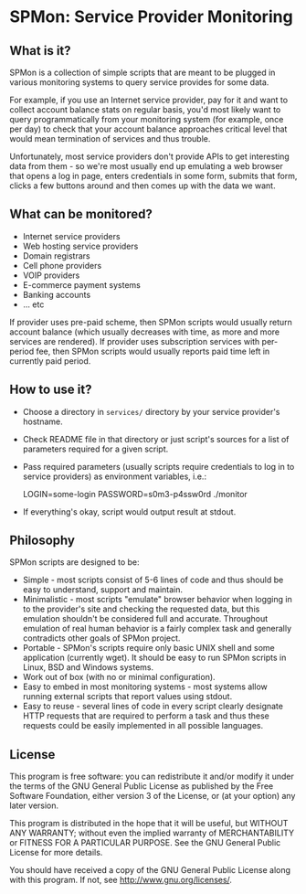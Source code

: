 SPMon: Service Provider Monitoring
==================================

What is it?
-----------

SPMon is a collection of simple scripts that are meant to be plugged
in various monitoring systems to query service provides for some data.

For example, if you use an Internet service provider, pay for it and
want to collect account balance stats on regular basis, you'd most
likely want to query programmatically from your monitoring system (for
example, once per day) to check that your account balance approaches
critical level that would mean termination of services and thus
trouble.

Unfortunately, most service providers don't provide APIs to get
interesting data from them - so we're most usually end up emulating a
web browser that opens a log in page, enters credentials in some form,
submits that form, clicks a few buttons around and then comes up with
the data we want.

What can be monitored?
----------------------

* Internet service providers
* Web hosting service providers
* Domain registrars
* Cell phone providers
* VOIP providers
* E-commerce payment systems
* Banking accounts
* ... etc

If provider uses pre-paid scheme, then SPMon scripts would usually
return account balance (which usually decreases with time, as more and
more services are rendered). If provider uses subscription services
with per-period fee, then SPMon scripts would usually reports paid
time left in currently paid period.

How to use it?
--------------

* Choose a directory in `services/` directory by your service
provider's hostname.
* Check README file in that directory or just script's sources for a
list of parameters required for a given script.
* Pass required parameters (usually scripts require credentials to log
in to service providers) as environment variables, i.e.:

    LOGIN=some-login PASSWORD=s0m3-p4ssw0rd ./monitor

* If everything's okay, script would output result at stdout.

Philosophy
----------

SPMon scripts are designed to be:

* Simple - most scripts consist of 5-6 lines of code and thus should
be easy to understand, support and maintain.
* Minimalistic - most scripts "emulate" browser behavior when logging
in to the provider's site and checking the requested data, but this
emulation shouldn't be considered full and accurate. Throughout
emulation of real human behavior is a fairly complex task and
generally contradicts other goals of SPMon project.
* Portable - SPMon's scripts require only basic UNIX shell and some
application (currently wget). It should be easy to run SPMon scripts
in Linux, BSD and Windows systems.
* Work out of box (with no or minimal configuration).
* Easy to embed in most monitoring systems - most systems allow
running external scripts that report values using stdout.
* Easy to reuse - several lines of code in every script clearly
designate HTTP requests that are required to perform a task and thus
these requests could be easily implemented in all possible languages.

License
-------

This program is free software: you can redistribute it and/or modify
it under the terms of the GNU General Public License as published by
the Free Software Foundation, either version 3 of the License, or (at
your option) any later version.

This program is distributed in the hope that it will be useful, but
WITHOUT ANY WARRANTY; without even the implied warranty of
MERCHANTABILITY or FITNESS FOR A PARTICULAR PURPOSE. See the GNU
General Public License for more details.

You should have received a copy of the GNU General Public License
along with this program. If not, see <http://www.gnu.org/licenses/>.
